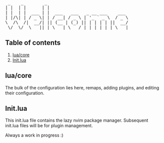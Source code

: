 <pre>
 _    _        _                               
| |  | |      | |                              
| |  | |  ___ | |  ___   ___   _ __ ___    ___ 
| |/\| | / _ \| | / __| / _ \ | '_ ` _ \  / _ \
\  /\  /|  __/| || (__ | (_) || | | | | ||  __/
 \/  \/  \___||_| \___| \___/ |_| |_| |_| \___|
</pre>                            
                                                                                                
                                                 
## Table of contents
1. [lua/core](#lua/core)
2. [Init.lua](#Init.lua)

## lua/core
The bulk of the configuration lies here, remaps, adding plugins, and editing their configuration.

## Init.lua
This init.lua file contains the lazy nvim package manager. Subsequent init.lua files will be for plugin management. 


Always a work in progress :)

